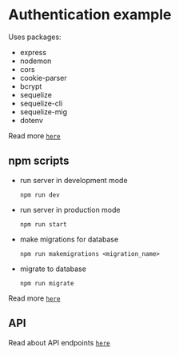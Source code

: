 # **Authentication example**

Uses packages:

- express
- nodemon
- cors
- cookie-parser
- bcrypt
- sequelize
- sequelize-cli
- sequelize-mig
- dotenv

Read more [`here`](./package.json#L22 "package.json")

## **npm scripts**

- run server in development mode

    ```shell
    npm run dev
    ```

- run server in production mode

    ```shell
    npm run start
    ```

- make migrations for database

    ```shell
    npm run makemigrations <migration_name>
    ```

- migrate to database

    ```shell
    npm run migrate
    ```

Read more [`here`](./package.json#L6 "package.json")

## **API**

Read about API endpoints [`here`](./router/README.md "API endpoints")
